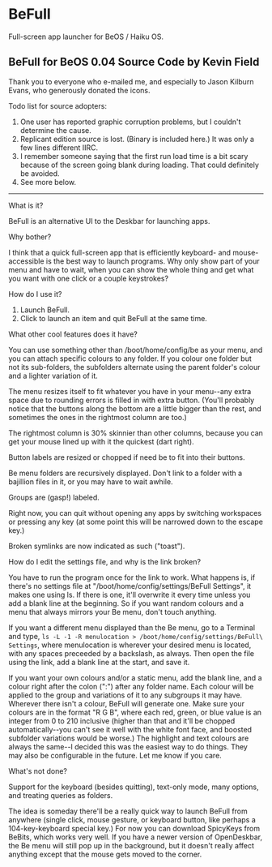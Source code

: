 # BeFull
Full-screen app launcher for BeOS / Haiku OS.

BeFull for BeOS 0.04 Source Code
by Kevin Field
------------------------------------------

Thank you to everyone who e-mailed me, and especially to Jason Kilburn Evans, who generously donated the icons.

Todo list for source adopters:

1) One user has reported graphic corruption problems, but I couldn't determine the cause.
2) Replicant edition source is lost.  (Binary is included here.)  It was only a few lines different IIRC.
3) I remember someone saying that the first run load time is a bit scary because of the screen going blank during loading.  That could definitely be avoided.
4) See more below.

------------------------------------------

What is it?

BeFull is an alternative UI to the Deskbar for launching apps.

Why bother?

I think that a quick full-screen app that is efficiently keyboard- and mouse-accessible is the best way to launch programs.  Why only show part of your menu and have to wait, when you can show the whole thing and get what you want with one click or a couple keystrokes?

How do I use it?

1.  Launch BeFull.
2.  Click to launch an item and quit BeFull at the same time.

What other cool features does it have?

You can use something other than /boot/home/config/be as your menu, and you can attach specific colours to any folder.  If you colour one folder but not its sub-folders, the subfolders alternate using the parent folder's colour and a lighter variation of it.

The menu resizes itself to fit whatever you have in your menu--any extra space due to rounding errors is filled in with extra button.  (You'll probably notice that the buttons along the bottom are a little bigger than the rest, and sometimes the ones in the rightmost column are too.)

The rightmost column is 30% skinnier than other columns, because you can get your mouse lined up with it the quickest (dart right).  

Button labels are resized or chopped if need be to fit into their buttons.

Be menu folders are recursively displayed.  Don't link to a folder with a bajillion files in it, or you may have to wait awhile.

Groups are (gasp!) labeled.

Right now, you can quit without opening any apps by switching workspaces or pressing any key (at some point this will be narrowed down to the escape key.)

Broken symlinks are now indicated as such ("toast").

How do I edit the settings file, and why is the link broken?

You have to run the program once for the link to work.  What happens is, if there's no settings file at "/boot/home/config/settings/BeFull Settings", it makes one using ls.  If there is one, it'll overwrite it every time unless you add a blank line at the beginning.  So if you want random colours and a menu that always mirrors your Be menu, don't touch anything.

If you want a different menu displayed than the Be menu, go to a Terminal and type, `ls -L -1 -R menulocation > /boot/home/config/settings/BeFull\ Settings`, where menulocation is wherever your desired menu is located, with any spaces preceeded by a backslash, as always.  Then open the file using the link, add a blank line at the start, and save it.

If you want your own colours and/or a static menu, add the blank line, and a colour right after the colon (":") after any folder name.  Each colour will be applied to the group and variations of it to any subgroups it may have.  Wherever there isn't a colour, BeFull will generate one.  Make sure your colours are in the format "R G B", where each red, green, or blue value is an integer from 0 to 210 inclusive (higher than that and it'll be chopped automatically--you can't see it well with the white font face, and boosted subfolder variations would be worse.)  The highlight and text colours are always the same--I decided this was the easiest way to do things.  They may also be configurable in the future.  Let me know if you care.

What's not done?

Support for the keyboard (besides quitting), text-only mode, many options, and treating queries as folders.

The idea is someday there'll be a really quick way to launch BeFull from anywhere (single click, mouse gesture, or keyboard button, like perhaps a 104-key-keyboard special key.)  For now you can download SpicyKeys from BeBits, which works very well.  If you have a newer version of OpenDeskbar, the Be menu will still pop up in the background, but it doesn't really affect anything except that the mouse gets moved to the corner.

